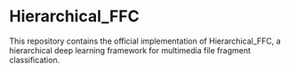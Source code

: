 # Hierarchical_FFC
This repository contains the official implementation of Hierarchical_FFC, a hierarchical deep learning framework for multimedia file fragment classification.
